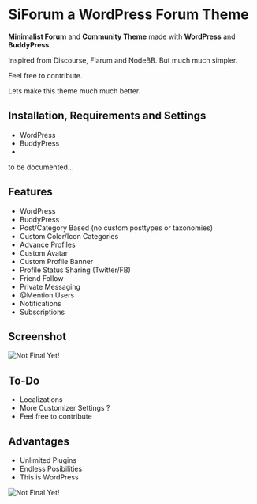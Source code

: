 # SiForum a WordPress Forum Theme 

**Minimalist Forum** and **Community Theme** made with **WordPress** and **BuddyPress**

Inspired from Discourse, Flarum and NodeBB. But much much simpler.

Feel free to contribute. 

Lets make this theme much much better.

## Installation, Requirements and Settings

- WordPress
- BuddyPress
- 

to be documented...

## Features
 
- WordPress
- BuddyPress
- Post/Category Based (no custom posttypes or taxonomies)
- Custom Color/Icon Categories
- Advance Profiles
- Custom Avatar
- Custom Profile Banner
- Profile Status Sharing (Twitter/FB)
- Friend Follow
- Private Messaging
- @Mention Users
- Notifications
- Subscriptions


## Screenshot

![Not Final Yet!](https://raw.githubusercontent.com/sinanisler/SiForum/main/SiForum-v3.png)


## To-Do

- Localizations
- More Customizer Settings ?
- Feel free to contribute


## Advantages
- Unlimited Plugins
- Endless Posibilities 
- This is WordPress 

![Not Final Yet!](https://raw.githubusercontent.com/sinanisler/SiForum/main/gigi.gif)
